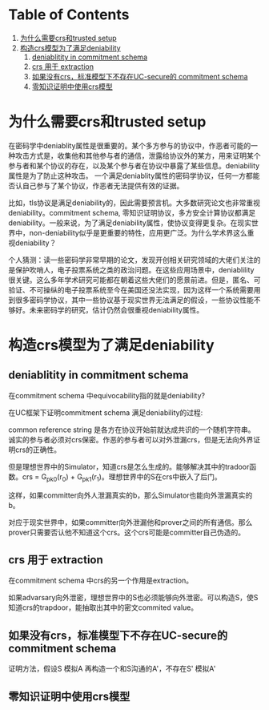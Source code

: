 
# Table of Contents

1.  [为什么需要crs和trusted setup](#orgbdc21bc)
2.  [构造crs模型为了满足deniability](#org98add2b)
    1.  [deniablitity in commitment schema](#orgb0d742b)
    2.  [crs 用于 extraction](#org81344df)
    3.  [如果没有crs，标准模型下不存在UC-secure的 commitment schema](#orgba25640)
    4.  [零知识证明中使用crs模型](#org6b21f26)


<a id="orgbdc21bc"></a>

# 为什么需要crs和trusted setup

在密码学中deniablity属性是很重要的。某个多方参与的协议中，作恶者可能的一种攻击方式是，收集他和其他参与者的通信，泄露给协议外的某方，用来证明某个参与者和某个协议的存在，以及某个参与者在协议中暴露了某些信息。deniability属性是为了防止这种攻击。
一个满足deniablity属性的密码学协议，任何一方都能否认自己参与了某个协议，作恶者无法提供有效的证据。

比如，tls协议是满足deniability的，因此需要预言机。大多数研究论文也非常重视deniability。commitment schema, 零知识证明协议，多方安全计算协议都满足deniability。一般来说，为了满足deniability属性，使协议变得更复杂。在现实世界中，non-deniability似乎是更重要的特性，应用更广泛。为什么学术界这么重视deniability？

个人猜测：读一些密码学非常早期的论文，发现开创相关研究领域的大佬们关注的是保护吹哨人，电子投票系统之类的政治问题。在这些应用场景中，deniablility很关键。这么多年学术研究可能都在朝着这些大佬们的愿景前进。但是，匿名、可验证、不可操纵的电子投票系统至今在美国还没法实现，因为这样一个系统需要用到很多密码学协议，其中一些协议基于现实世界无法满足的假设，一些协议性能不够好。未来密码学的研究，估计仍然会很重视deniability属性。


<a id="org98add2b"></a>

# 构造crs模型为了满足deniability


<a id="orgb0d742b"></a>

## deniablitity in commitment schema

在commitment schema 中equivocability指的就是deniability?

在UC框架下证明commitment schema 满足deniability的过程:

common reference string 是各方在协议开始前就达成共识的一个随机字符串。诚实的参与者必须对crs保密。作恶的参与者可以对外泄漏crs，但是无法向外界证明crs的正确性。

但是理想世界中的Simulator，知道crs是怎么生成的。能够解决其中的tradoor函数。crs = G<sub>pk</sub><sub>0</sub>(r<sub>0</sub>) + G<sub>pk</sub><sub>1</sub>(r<sub>1</sub>)。理想世界中的S在crs中嵌入了后门。

这样，如果committer向外人泄漏真实的b，那么Simulator也能向外泄漏真实的b。

对应于现实世界中，如果committer向外泄漏他和prover之间的所有通信。那么prover只需要否认他不知道这个crs。这个crs可能是committer自己伪造的。


<a id="org81344df"></a>

## crs 用于 extraction

在commitment schema 中crs的另一个作用是extraction。

如果advarsary向外泄密，理想世界中的S也必须能够向外泄密。可以构造S，使S知道crs的trapdoor，能抽取出其中的密文commited value。


<a id="orgba25640"></a>

## 如果没有crs，标准模型下不存在UC-secure的 commitment schema

证明方法，假设S 模拟A
再构造一个和S沟通的A'，不存在S' 模拟A'


<a id="org6b21f26"></a>

## 零知识证明中使用crs模型

